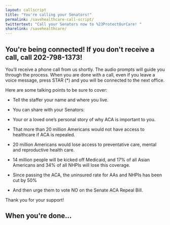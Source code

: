 ```yaml
---
layout: callscript
title: "You're calling your Senators!"
permalink: /savehealthcare-call-script/
twittertext: "Call your Senators now to %23ProtectOurCare! "
sharelink: /savehealthcare/
---
```


## You're being connected! If you don't receive a call, call 202-798-1373!

You’ll receive a phone call from us shortly. The audio prompts will guide you through the process. When you are done with a call, even if you leave a voice message, press STAR (*) and you will be connected to the next office.

Here are some talking points to be sure to cover:

- Tell the staffer your name and where you live.
- You can share with your Senators:
- Your or a loved one’s personal story of why ACA is important to you.
- That more than 20 million Americans would not have access to healthcare if ACA is repealed.
- 20 million Americans would lose access to preventative care, mental and reproductive health care.
- 14 million people will be kicked off Medicaid, and 17% of all Asian Americans and 34% of all NHPIs will lose this coverage.
- Since passing the ACA, the uninsured rate for AAs and NHPIs has been cut by 50%

- And then urge them to vote NO on the Senate ACA Repeal Bill.

Thank you for your support!

## When you're done...
